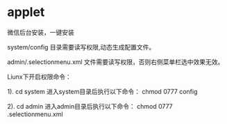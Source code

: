 # applet
微信后台安装，一键安装

system/config 目录需要读写权限,动态生成配置文件。

admin/.selectionmenu.xml 文件需要读写权限，否则右侧菜单栏选中效果无效。

Liunx下开启权限命令：

1).
cd system   进入system目录后执行以下命令：
chmod 0777 config

2).
cd admin   进入admin目录后执行以下命令：
chmod 0777 .selectionmenu.xml

